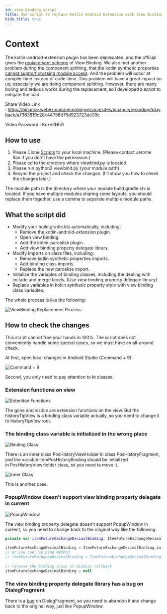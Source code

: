 ```yaml
---
id: view_binding_script
title: Use script to replace Kotlin Android Extension with View Binding
hide_title: true
---
```


# Context

The kotlin-android-extension plugin has been deprecated, and the official gives the [replacement scheme](https://developer.android.com/topic/libraries/view-binding/migration) of View Binding. We also met another problem during the component splitting, that the kotlin synthetic properties [cannot support crossing module access](https://youtrack.jetbrains.com/issue/KT-22430#focus=Comments-27-3684849.0-0). And the problem will occur at compile-time instead of code-time. This problem will have a great impact on us; especially we are doing component splitting. However, there are many boring and tedious works during the replacement, so I developed a script to mitigate the load.


Share Video Link : https://binance.webex.com/recordingservice/sites/binance/recording/playback/a7363819c28c44758d75d923723de09c

Video Password : Kcxn2HhD

## How to use

1. Please Clone [Scripts](https://git.toolsfdg.net/fe/Scripts) to your local machine. (Please contact Jerome Ran if you don't have the permission.)
2. Please cd to the directory where viewbind.py is located.
3. Please run python3 viewbind.py {your module path}.
4. Resync the project and check the changes. (I'll show you how to check the changes later.)

The module path is the directory where your module build.gradle.kts is located. If you have multiple modules sharing some layouts, you should replace them together, use a comma to separate multiple module paths.

## What the script did

- Modify your build.gradle.kts automatically, including:
    - Remove the kotlin-android-extension plugin.
    - Open view binding.
    - Add the kotlin-parcelize plugin.
    - Add view binding property delegate library.
- Modify imports on class files, including:
    - Remove kotlin synthetic properties imports.
    - Add binding class imports.
    - Replace the new parcelize import.
- Initialize the variables of binding classes, including the dealing with include and merge labels. (Use view binding property delegate library)
- Replace variables in kotlin synthetic property style with view binding class variables.

The whole process is like the following:

![ViewBinding Replacement Process](https://confluence.toolsfdg.net/download/attachments/66436610/viewbinding.png)

## How to check the changes

This script cannot free your hands in 100%. The script does not conveniently handle some special cases, so we must have an all-around check.

At first, open local changes in Android Studio (Command + 9):

![Command + 9](https://confluence.toolsfdg.net/download/attachments/66436610/%E6%88%AA%E5%B1%8F2021-04-12%20%E4%B8%8A%E5%8D%8811.03.35.png)

Second, you only need to pay attention to kt classes.

### Extension functions on view

![Extention Functions](https://confluence.toolsfdg.net/download/attachments/66436610/%E6%88%AA%E5%B1%8F2021-04-12%20%E4%B8%8A%E5%8D%8810.59.59.png)

The gone and visible are extension functions on the view. But the historyTipView is a binding class variable actually, so you need to change it to historyTipView.root.

### The binding class variable is initialized in the wrong place

![Binding Class](https://confluence.toolsfdg.net/download/attachments/66436610/%E6%88%AA%E5%B1%8F2021-04-12%20%E4%B8%8B%E5%8D%883.59.26.png)

There is an inner class PosHistoryViewHolder in class PosHistoryFragment, and the variable itemPosHistoryBinding should be initialized in PosHistoryViewHolder class, so you need to move it.

![Inner Class](https://confluence.toolsfdg.net/download/attachments/66436610/%E6%88%AA%E5%B1%8F2021-04-12%20%E4%B8%8A%E5%8D%8811.07.43.png)

This is another case.

### PopupWindow doesn't support view binding property delegate in current

![PopupWindow](https://confluence.toolsfdg.net/download/attachments/66436610/%E6%88%AA%E5%B1%8F2021-04-12%20%E4%B8%8A%E5%8D%8811.01.09.png)

The view binding property delegate doesn't support PopupWindow in current, so you need to change back to the original way like the following:

```kotlin
private var itemFutureExchangeDecimalBinding: ItemFutureExchangeDecimalBinding? = null
 
itemFutureExchangeDecimalBinding = ItemFutureExchangeDecimalBinding.inflate(LayoutInflater.from(context), null, false)
// or you can use bind method
// itemFutureExchangeDecimalBinding = ItemFutureExchangeDecimalBinding.bind(view)
 
// release the binding class on dismiss callback
itemFutureExchangeDecimalBinding = null
```

### The view binding property delegate library has a bug on DialogFragment
There is a [bug](https://github.com/kirich1409/ViewBindingPropertyDelegate/issues/55) on DialogFragment, so you need to abandon it and change back to the original way, just like PopupWindow.